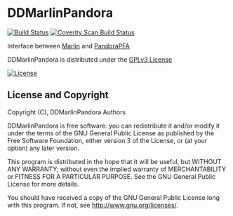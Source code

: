 # DDMarlinPandora
[![Build Status](https://travis-ci.org/iLCSoft/DDMarlinPandora.svg?branch=master)](https://travis-ci.org/iLCSoft/DDMarlinPandora)
[![Coverity Scan Build Status](https://scan.coverity.com/projects/11933/badge.svg)](https://scan.coverity.com/projects/ilcsoft-ddmarlinpandora)

Interface between [Marlin](https://github.com/iLCSoft/Marlin) and [PandoraPFA](https://github.com/PandoraPFA)

DDMarlinPandora is distributed under the [GPLv3 License](http://www.gnu.org/licenses/gpl-3.0.en.html)

[![License](https://www.gnu.org/graphics/gplv3-127x51.png)](https://www.gnu.org/licenses/gpl-3.0.en.html)

## License and Copyright
Copyright (C), DDMarlinPandora Authors

DDMarlinPandora is free software: you can redistribute it and/or modify it under the terms of the GNU General Public License as published by the Free Software Foundation, either version 3 of the License, or (at your option) any later version.

This program is distributed in the hope that it will be useful, but WITHOUT ANY WARRANTY; without even the implied warranty of MERCHANTABILITY or FITNESS FOR A PARTICULAR PURPOSE.  See the GNU General Public License for more details.

You should have received a copy of the GNU General Public License long with this program.  If not, see <http://www.gnu.org/licenses/>.
